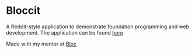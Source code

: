 # Bloccit

A Reddit-style application to demonstrate foundation programming and web development. The application can be found [here](http://http://tylerzika-bloccit.herokuapp.com/)

Made with my mentor at [Bloc](http://bloc.io)
